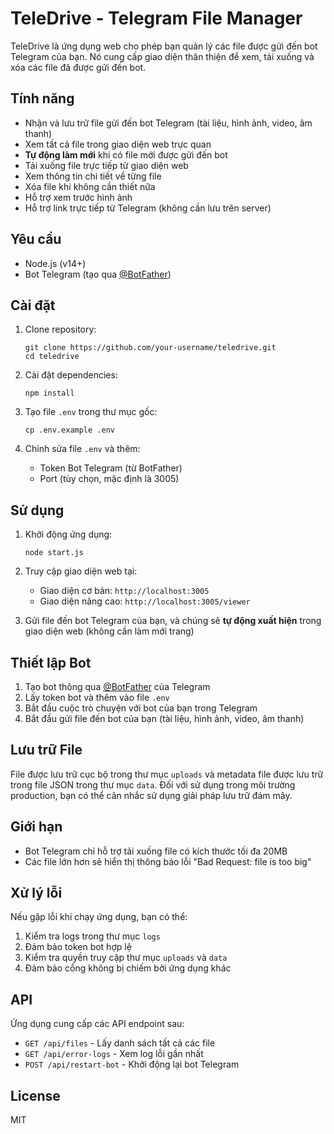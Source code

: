 # TeleDrive - Telegram File Manager

TeleDrive là ứng dụng web cho phép bạn quản lý các file được gửi đến bot Telegram của bạn. Nó cung cấp giao diện thân thiện để xem, tải xuống và xóa các file đã được gửi đến bot.

## Tính năng

- Nhận và lưu trữ file gửi đến bot Telegram (tài liệu, hình ảnh, video, âm thanh)
- Xem tất cả file trong giao diện web trực quan
- **Tự động làm mới** khi có file mới được gửi đến bot
- Tải xuống file trực tiếp từ giao diện web
- Xem thông tin chi tiết về từng file
- Xóa file khi không cần thiết nữa
- Hỗ trợ xem trước hình ảnh
- Hỗ trợ link trực tiếp từ Telegram (không cần lưu trên server)

## Yêu cầu

- Node.js (v14+)
- Bot Telegram (tạo qua [@BotFather](https://t.me/botfather))

## Cài đặt

1. Clone repository:
   ```
   git clone https://github.com/your-username/teledrive.git
   cd teledrive
   ```

2. Cài đặt dependencies:
   ```
   npm install
   ```

3. Tạo file `.env` trong thư mục gốc:
   ```
   cp .env.example .env
   ```

4. Chỉnh sửa file `.env` và thêm:
   - Token Bot Telegram (từ BotFather)
   - Port (tùy chọn, mặc định là 3005)

## Sử dụng

1. Khởi động ứng dụng:
   ```
   node start.js
   ```

2. Truy cập giao diện web tại:
   - Giao diện cơ bản: `http://localhost:3005`
   - Giao diện nâng cao: `http://localhost:3005/viewer`

3. Gửi file đến bot Telegram của bạn, và chúng sẽ **tự động xuất hiện** trong giao diện web (không cần làm mới trang)

## Thiết lập Bot

1. Tạo bot thông qua [@BotFather](https://t.me/botfather) của Telegram
2. Lấy token bot và thêm vào file `.env`
3. Bắt đầu cuộc trò chuyện với bot của bạn trong Telegram
4. Bắt đầu gửi file đến bot của bạn (tài liệu, hình ảnh, video, âm thanh)

## Lưu trữ File

File được lưu trữ cục bộ trong thư mục `uploads` và metadata file được lưu trữ trong file JSON trong thư mục `data`. Đối với sử dụng trong môi trường production, bạn có thể cân nhắc sử dụng giải pháp lưu trữ đám mây.

## Giới hạn

- Bot Telegram chỉ hỗ trợ tải xuống file có kích thước tối đa 20MB
- Các file lớn hơn sẽ hiển thị thông báo lỗi "Bad Request: file is too big"

## Xử lý lỗi

Nếu gặp lỗi khi chạy ứng dụng, bạn có thể:

1. Kiểm tra logs trong thư mục `logs`
2. Đảm bảo token bot hợp lệ
3. Kiểm tra quyền truy cập thư mục `uploads` và `data`
4. Đảm bảo cổng không bị chiếm bởi ứng dụng khác

## API

Ứng dụng cung cấp các API endpoint sau:

- `GET /api/files` - Lấy danh sách tất cả các file
- `GET /api/error-logs` - Xem log lỗi gần nhất
- `POST /api/restart-bot` - Khởi động lại bot Telegram

## License

MIT 